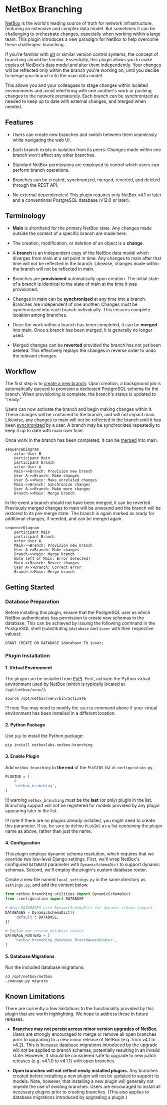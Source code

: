 # NetBox Branching

[NetBox](https://github.com/netbox-community/netbox) is the world's leading source of truth for network infrastructure, featuring an extensive and complex data model. But sometimes it can be challenging to orchestrate changes, especially when working within a large team. This plugin introduces a new paradigm for NetBox to help overcome these challenges: branching.

If you're familiar with [git](https://git-scm.com/) or similar version control systems, the concept of branching should be familiar. Essentially, this plugin allows you to make copies of NetBox's data model and alter them independently. Your changes will be reflected only within the branch you're working on, until you decide to merge your branch into the main data model.

This allows you and your colleagues to stage changes within isolated environments and avoid interfering with one another's work or pushing changes to the network prematurely. Each branch can be synchronized as needed to keep up to date with external changes, and merged when needed.

## Features

* Users can create new branches and switch between them seamlessly while navigating the web UI.

* Each branch exists in isolation from its peers: Changes made within one branch won't affect any other branches.

* Standard NetBox permissions are employed to control which users can perform branch operations.

* Branches can be created, synchronized, merged, reverted, and deleted through the REST API.

* No external dependencies! This plugin requires only NetBox v4.1 or later and a conventional PostgreSQL database (v12.0 or later).

## Terminology

* **Main** is shorthand for the primary NetBox state. Any changes made outside the context of a specific branch are made here.

* The creation, modification, or deletion of an object is a **change**.

* A **branch** is an independent copy of the NetBox data model which diverges from main at a set point in time. Any changes to main after that time will not be reflected in the branch. Likewise, changes made within the branch will not be reflected in main.

* Branches are **provisioned** automatically upon creation. The initial state of a branch is identical to the state of main at the time it was provisioned. 

* Changes in main can be **synchronized** at any time into a branch. Branches are independent of one another: Changes must be synchronized into each branch individually. This ensures complete isolation among branches.

* Once the work within a branch has been completed, it can be **merged** into main. Once a branch has been merged, it is generally no longer used.

* Merged changes can be **reverted** provided the branch has not yet been deleted. This effectively replays the changes in reverse order to undo the relevant changes.

## Workflow

The first step is to [create a new branch](./using-branches/creating-a-branch.md). Upon creation, a background job is automatically queued to provision a dedicated PostgreSQL schema for the branch. When provisioning is complete, the branch's status is updated to "ready."

Users can now activate the branch and begin making changes within it. These changes will be contained to the branch, and will not impact main. Likewise, any changes to main will not be reflected in the branch until it has been [synchronized](./using-branches/syncing-merging.md#syncing-a-branch) by a user. A branch may be synchronized repeatedly to keep it up to date with main over time.

Once work in the branch has been completed, it can be [merged](./using-branches/syncing-merging.md#merging-a-branch) into main.

```mermaid
sequenceDiagram
    actor User B
    participant Main
    participant Branch
    actor User A
    Main->>Branch: Provision new branch
    User A->>Branch: Make changes
    User B->>Main: Make unrelated changes
    Main->>Branch: Synchronize changes
    User A->>Branch: Make more changes
    Branch->>Main: Merge branch
```

In the event a branch should not have been merged, it can be reverted. Previously merged changes to main will be unwound and the branch will be restored to its pre-merge state. The branch is again marked as ready for additional changes, if needed, and can be merged again.

```mermaid
sequenceDiagram
    participant Main
    participant Branch
    actor User A
    Main->>Branch: Provision new branch
    User A->>Branch: Make changes
    Branch->>Main: Merge branch
    Note left of Main: Error detected!
    Main->>Branch: Revert changes
    User A->>Branch: Correct error
    Branch->>Main: Merge branch
```

## Getting Started

### Database Preparation

Before installing this plugin, ensure that the PostgreSQL user as which NetBox authenticates has permission to create new schemas in the database. This can be achieved by issuing the following command in the PostgreSQL shell (substituting `$database` and `$user` with their respective values):

```postgresql
GRANT CREATE ON DATABASE $database TO $user;
```

### Plugin Installation

#### 1. Virtual Environment

The plugin can be installed from [PyPI](https://pypi.org/project/netboxlabs-netbox-branching/). First, activate the Python virtual environment used by NetBox (which is typically located at `/opt/netbox/venv/`):

```
source /opt/netbox/venv/bin/activate
```

!!! note
    You may need to modify the `source` command above if your virtual environment has been installed in a different location.

#### 2. Python Package

Use `pip` to install the Python package:

```
pip install netboxlabs-netbox-branching
```

#### 3. Enable Plugin

Add `netbox_branching` to **the end** of the `PLUGINS` list in `configuration.py`.

```python
PLUGINS = [
    # ...
    'netbox_branching',
]
```

!!! warning
    `netbox_branching` must be the **last** (or only) plugin in the list. Branching support will not be registered for models provided by any plugin appearing later in the list.

!!! note
    If there are no plugins already installed, you might need to create this parameter. If so, be sure to define `PLUGINS` as a list _containing_ the plugin name as above, rather than just the name.

#### 4. Configuration

This plugin employs dynamic schema resolution, which requires that we override two low-level Django settings. First, we'll wrap NetBox's configured `DATABASE` parameter with `DynamicSchemaDict` to support dynamic schemas. Second, we'll employ the plugin's custom database router.

Create a new file named `local_settings.py` in the same directory as `settings.py`, and add the content below.

```python
from netbox_branching.utilities import DynamicSchemaDict
from .configuration import DATABASE

# Wrap DATABASES with DynamicSchemaDict for dynamic schema support
DATABASES = DynamicSchemaDict({
    'default': DATABASE,
})

# Employ our custom database router
DATABASE_ROUTERS = [
    'netbox_branching.database.BranchAwareRouter',
]
```

#### 5. Database Migrations

Run the included database migrations:

```
cd /opt/netbox/netbox
./manage.py migrate
```

## Known Limitations

There are currently a few limitations to the functionality provided by this plugin that are worth highlighting. We hope to address these in future releases.

* **Branches may not persist across minor version upgrades of NetBox.** Users are strongly encouraged to merge or remove all open branches prior to upgrading to a new minor release of NetBox (e.g. from v4.1 to v4.2). This is because database migrations introduced by the upgrade will _not_ be applied to branch schemas, potentially resulting in an invalid state. However, it should be considered safe to upgrade to new patch releases (e.g. v4.1.0 to v4.1.1) with open branches.

* **Open branches will not reflect newly installed plugins.** Any branches created before installing a new plugin will not be updated to support its models. Note, however, that installing a new plugin will generally not impede the use of existing branches. Users are encouraged to install all necessary plugins prior to creating branches. (This also applies to database migrations introduced by upgrading a plugin.)
